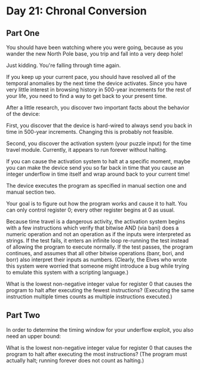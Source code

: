 # Day 21: Chronal Conversion

## Part One

You should have been watching where you were going, because as you wander the new North Pole base, you trip and fall into a very deep hole!

Just kidding. You're falling through time again.

If you keep up your current pace, you should have resolved all of the temporal anomalies by the next time the device activates. Since you have very little interest in browsing history in 500-year increments for the rest of your life, you need to find a way to get back to your present time.

After a little research, you discover two important facts about the behavior of the device:

First, you discover that the device is hard-wired to always send you back in time in 500-year increments. Changing this is probably not feasible.

Second, you discover the activation system (your puzzle input) for the time travel module. Currently, it appears to run forever without halting.

If you can cause the activation system to halt at a specific moment, maybe you can make the device send you so far back in time that you cause an integer underflow in time itself and wrap around back to your current time!

The device executes the program as specified in manual section one and manual section two.

Your goal is to figure out how the program works and cause it to halt. You can only control register 0; every other register begins at 0 as usual.

Because time travel is a dangerous activity, the activation system begins with a few instructions which verify that bitwise AND (via bani) does a numeric operation and not an operation as if the inputs were interpreted as strings. If the test fails, it enters an infinite loop re-running the test instead of allowing the program to execute normally. If the test passes, the program continues, and assumes that all other bitwise operations (banr, bori, and borr) also interpret their inputs as numbers. (Clearly, the Elves who wrote this system were worried that someone might introduce a bug while trying to emulate this system with a scripting language.)

What is the lowest non-negative integer value for register 0 that causes the program to halt after executing the fewest instructions? (Executing the same instruction multiple times counts as multiple instructions executed.)

## Part Two

In order to determine the timing window for your underflow exploit, you also need an upper bound:

What is the lowest non-negative integer value for register 0 that causes the program to halt after executing the most instructions? (The program must actually halt; running forever does not count as halting.)